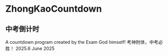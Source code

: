 # ZhongKaoCountdown
## 中考倒计时
A countdown program created by the Exam God himself! 
考神附体，中考必胜！
2025.6 June 2025
